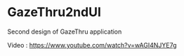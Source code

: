 # GazeThru2ndUI
Second design of GazeThru  application

Video : https://www.youtube.com/watch?v=wAGI4NJYE7g
